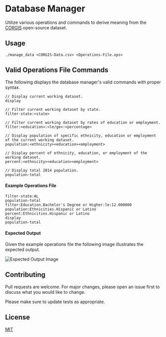 # Database Manager

Utilize various operations and commands to derive meaning from the [CORGIS](https://corgis-edu.github.io/corgis/) open-source dataset.

## Usage

```
./manage_data <CORGIS-Data.csv> <Operations-File.ops>
```

## Valid Operations File Commands
The following displays the database manager's valid commands with proper syntax.
```
// Display current working dataset.
display

// Filter current working dataset by state.
filter-state:<state>

// Filter current working dataset by rates of education or employment.
filter:<education>:<le/ge>:<percentage>

// Display population of specific ethnicity, education or employment of the current working dataset.
population:<ethnicity><education><employment>

// Display percent of ethnicity, education, or employment of the working dataset.
percent:<ethnicity><education><employment>

// Display total 2014 population.
population-total
```

#### Example Operations File
```
filter-state:AL
population-total
filter:Education.Bachelor's Degree or Higher:le:12.000000
population:Ethnicities.Hispanic or Latino
percent:Ethnicities.Hispanic or Latino
display
population-total
```

#### Expected Output
Given the example operations file the following image illustrates the expected output.

![Expected Output Image](https://i.ibb.co/GdW4W40/Screen-Shot-2022-01-20-at-11-21-51-PM.png)



## Contributing
Pull requests are welcome. For major changes, please open an issue first to discuss what you would like to change.

Please make sure to update tests as appropriate.

## License
[MIT](https://choosealicense.com/licenses/mit/)
